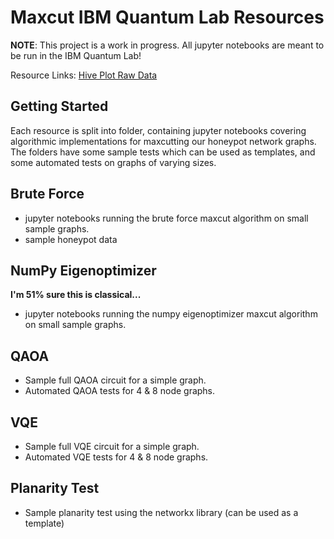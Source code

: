 # Maxcut IBM Quantum Lab Resources

__NOTE__: This project is a work in progress. All jupyter notebooks are meant to be run in the IBM Quantum Lab!

Resource Links: [Hive Plot Raw Data](https://maristcollege-my.sharepoint.com/personal/casimer_decusatis_marist_edu/_layouts/15/onedrive.aspx?id=%2Fpersonal%2Fcasimer%5Fdecusatis%5Fmarist%5Fedu%2FDocuments%2FHoneypot%20data)

## Getting Started

Each resource is split into folder, containing jupyter notebooks covering algorithmic implementations for maxcutting our honeypot network graphs.
The folders have some sample tests which can be used as templates, and some automated tests on graphs of varying sizes.

## Brute Force

  - jupyter notebooks running the brute force maxcut algorithm on small sample graphs.
  - sample honeypot data

## NumPy Eigenoptimizer

__I'm 51% sure this is classical...__

  - jupyter notebooks running the numpy eigenoptimizer maxcut algorithm on small sample graphs.

## QAOA

  - Sample full QAOA circuit for a simple graph.
  - Automated QAOA tests for 4 & 8 node graphs.

## VQE

  - Sample full VQE circuit for a simple graph.
  - Automated VQE tests for 4 & 8 node graphs.

## Planarity Test

  - Sample planarity test using the networkx library (can be used as a template)

